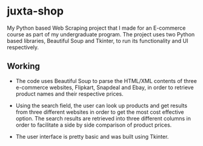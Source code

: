 # juxta-shop

My Python based Web Scraping project that I made for an E-commerce course as part of my undergraduate program. The project uses two Python based libraries, Beautiful Soup and Tkinter, to run its functionality and UI respectively.

## Working

- The code uses Beautiful Soup to parse the HTML/XML contents of three e-commerce websites, Flipkart, Snapdeal and Ebay, in order to retrieve product names and their respective prices.

- Using the search field, the user can look up products and get results from three different websites in order to get the most cost effective option. The search results are retrieved into three different columns in order to facilitate a side by side comparison of product prices.

- The user interface is pretty basic and was built using Tkinter.
